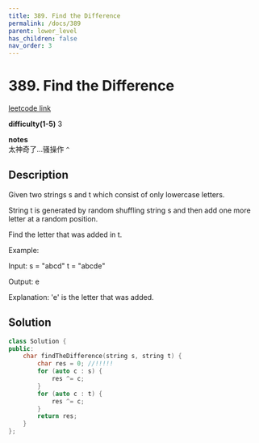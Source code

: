 ```yaml
---
title: 389. Find the Difference
permalink: /docs/389
parent: lower_level
has_children: false
nav_order: 3
---
```

# 389. Find the Difference
[leetcode link](https://leetcode.com/problems/find-the-difference/)

**difficulty(1-5)** 
3

**notes**   
太神奇了...骚操作 `^`

## Description
Given two strings s and t which consist of only lowercase letters.

String t is generated by random shuffling string s and then add one more letter at a random position.

Find the letter that was added in t.

Example:

Input:
s = "abcd"
t = "abcde"

Output:
e

Explanation:
'e' is the letter that was added.


## Solution
```c++
class Solution {
public:
    char findTheDifference(string s, string t) {
        char res = 0; //!!!!!
        for (auto c : s) {
            res ^= c;
        }
        for (auto c : t) {
            res ^= c;
        }
        return res;
    }
};
```

<!-- 
Default label
{: .label }

Blue label
{: .label .label-blue }

Stable
{: .label .label-green }

New release
{: .label .label-purple }

Coming soon
{: .label .label-yellow }

Deprecated
{: .label .label-red } -->
